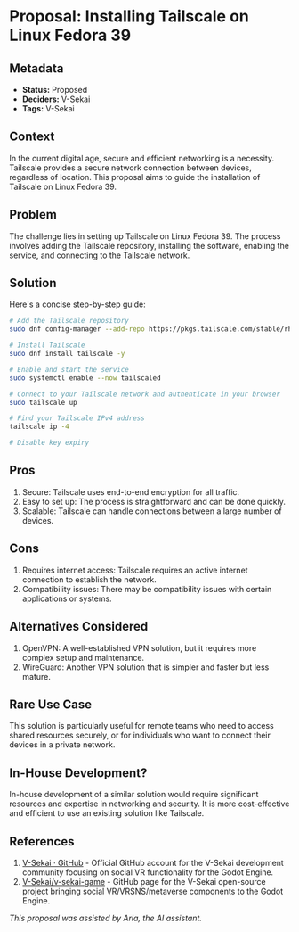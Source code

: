 # Proposal: Installing Tailscale on Linux Fedora 39

## Metadata

- **Status:** Proposed
- **Deciders:** V-Sekai
- **Tags:** V-Sekai

## Context

In the current digital age, secure and efficient networking is a necessity. Tailscale provides a secure network connection between devices, regardless of location. This proposal aims to guide the installation of Tailscale on Linux Fedora 39.

## Problem

The challenge lies in setting up Tailscale on Linux Fedora 39. The process involves adding the Tailscale repository, installing the software, enabling the service, and connecting to the Tailscale network.

## Solution

Here's a concise step-by-step guide:

```bash
# Add the Tailscale repository
sudo dnf config-manager --add-repo https://pkgs.tailscale.com/stable/rhel/8/tailscale.repo

# Install Tailscale
sudo dnf install tailscale -y

# Enable and start the service
sudo systemctl enable --now tailscaled

# Connect to your Tailscale network and authenticate in your browser
sudo tailscale up

# Find your Tailscale IPv4 address
tailscale ip -4

# Disable key expiry
```

## Pros

1.  Secure: Tailscale uses end-to-end encryption for all traffic.
2.  Easy to set up: The process is straightforward and can be done quickly.
3.  Scalable: Tailscale can handle connections between a large number of devices.

## Cons

1.  Requires internet access: Tailscale requires an active internet connection to establish the network.
2.  Compatibility issues: There may be compatibility issues with certain applications or systems.

## Alternatives Considered

1.  OpenVPN: A well-established VPN solution, but it requires more complex setup and maintenance.
2.  WireGuard: Another VPN solution that is simpler and faster but less mature.

## Rare Use Case

This solution is particularly useful for remote teams who need to access shared resources securely, or for individuals who want to connect their devices in a private network.

## In-House Development?

In-house development of a similar solution would require significant resources and expertise in networking and security. It is more cost-effective and efficient to use an existing solution like Tailscale.

## References

1.  [V-Sekai · GitHub](https://github.com/v-sekai) - Official GitHub account for the V-Sekai development community focusing on social VR functionality for the Godot Engine.
2.  [V-Sekai/v-sekai-game](https://github.com/v-sekai/v-sekai-game) - GitHub page for the V-Sekai open-source project bringing social VR/VRSNS/metaverse components to the Godot Engine.

_This proposal was assisted by Aria, the AI assistant._

